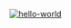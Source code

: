 [![hello-world](https://github.com/tychka89/say_hello_action/actions/workflows/hello-world.yml/badge.svg)](https://github.com/tychka89/say_hello_action/actions/workflows/hello-world.yml)